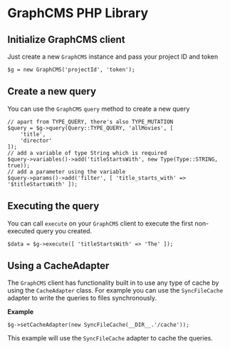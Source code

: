 # GraphCMS PHP Library

## Initialize GraphCMS client
Just create a new `GraphCMS` instance and pass your project ID and token
```
$g = new GraphCMS('projectId', 'token');
```

## Create a new query
You can use the `GraphCMS` `query` method to create a new query
```
// apart from TYPE_QUERY, there's also TYPE_MUTATION
$query = $g->query(Query::TYPE_QUERY, 'allMovies', [
    'title',
    'director'
]);
// add a variable of type String which is required
$query->variables()->add('titleStartsWith', new Type(Type::STRING, true));
// add a parameter using the variable
$query->params()->add('filter', [ 'title_starts_with' => '$titleStartsWith' ]);
```

## Executing the query
You can call `execute` on your `GraphCMS` client to execute the first non-executed query you created.
```
$data = $g->execute([ 'titleStartsWith' => 'The' ]);
```

## Using a CacheAdapter
The `GraphCMS` client has functionality built in to use any type of cache by using the `CacheAdapter`
class. For example you can use the `SyncFileCache` adapter to write the queries to files synchronously.  

**Example**  
```
$g->setCacheAdapter(new SyncFileCache(__DIR__.'/cache'));
```  
This example will use the `SyncFileCache` adapter to cache
the queries.